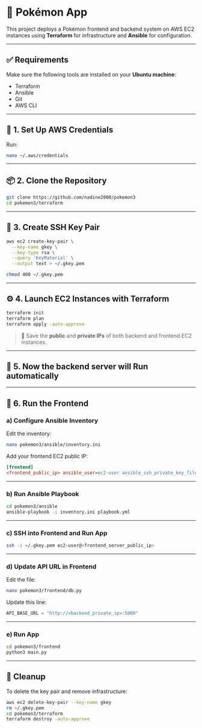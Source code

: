 ﻿# 🧠 Pokémon App

This project deploys a Pokémon frontend and backend system on AWS EC2 instances using **Terraform** for infrastructure and **Ansible** for configuration.

---

## ✅ Requirements

Make sure the following tools are installed on your **Ubuntu machine**:
- Terraform
- Ansible
- Git
- AWS CLI

---

## 🔐 1. Set Up AWS Credentials

Run:

```bash
nano ~/.aws/credentials
````

---

## 📦 2. Clone the Repository

```bash
git clone https://github.com/nadine2000/pokemon3
cd pokemon3/terraform
```

---

## 🔑 3. Create SSH Key Pair

```bash
aws ec2 create-key-pair \
  --key-name gkey \
  --key-type rsa \
  --query 'KeyMaterial' \
  --output text > ~/.gkey.pem

chmod 400 ~/.gkey.pem
```

---

## ⚙️ 4. Launch EC2 Instances with Terraform

```bash
terraform init
terraform plan
terraform apply -auto-approve
```

> 🔁 Save the **public** and **private IPs** of both backend and frontend EC2 instances.

---
## 🚀 5. Now the backend server will Run automatically 
---

## 🎨 6. Run the Frontend
### a) Configure Ansible Inventory

Edit the inventory:

```bash
nano pokemon3/ansible/inventory.ini
```

Add your frontend EC2 public IP:

```ini
[frontend]
<frontend_public_ip> ansible_user=ec2-user ansible_ssh_private_key_file=~/.gkey.pem
```

---

### b) Run Ansible Playbook

```bash
cd pokemon3/ansible
ansible-playbook -i inventory.ini playbook.yml
```

---

### c) SSH into Frontend and Run App

```bash
ssh -i ~/.gkey.pem ec2-user@<frontend_server_public_ip>
```

---

### d) Update API URL in Frontend

Edit the file:

```bash
nano pokemon3/frontend/db.py
```

Update this line:

```python
API_BASE_URL = "http://<backend_private_ip>:5000"
```
---
### e) Run App

```bash
cd pokemon3/frontend
python3 main.py
```
---

## 🧽 Cleanup

To delete the key pair and remove infrastructure:

```bash
aws ec2 delete-key-pair --key-name gkey
rm ~/.gkey.pem
cd pokemon3/terraform
terraform destroy -auto-approve
```
